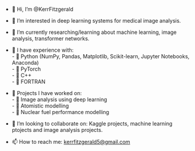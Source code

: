 - 👋 Hi, I’m @KerrFitzgerald

- 👀 I’m interested in deep learning systems for medical image analysis.

- 🌱 I’m currently researching/learning about machine learning, image analysis, transformer networks.

- 🌱 I have experience with: <br />
           - 🌱 Python (NumPy, Pandas, Matplotlib, Scikit-learn, Jupyter Notebooks, Anaconda) <br />
           - 🌱 PyTorch<br />
           - 🌱 C++ <br />
           - 🌱 FORTRAN <br />

- 🌱 Projects I have worked on: <br />
           - 🌱 Image analysis using deep learning <br />
           - 🌱 Atomistic modelling <br />
           - 🌱 Nuclear fuel performance modelling <br />

- 💞️ I’m looking to collaborate on: Kaggle projects, machine learning ptojects and image analysis projects.

- 📫 How to reach me: kerrfitzgerald5@gmail.com

<!---
KerrFitzgerald/KerrFitzgerald is a ✨ special ✨ repository because its `README.md` (this file) appears on your GitHub profile.
You can click the Preview link to take a look at your changes.
--->
